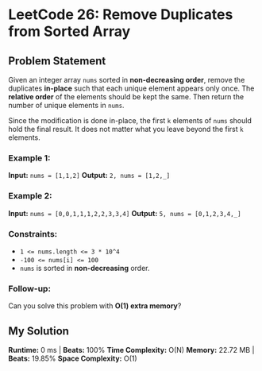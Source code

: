# LeetCode 26: Remove Duplicates from Sorted Array

## Problem Statement

Given an integer array `nums` sorted in **non-decreasing order**, remove the duplicates **in-place** such that each unique element appears only once. The **relative order** of the elements should be kept the same. Then return the number of unique elements in `nums`.

Since the modification is done in-place, the first `k` elements of `nums` should hold the final result. It does not matter what you leave beyond the first `k` elements.

### Example 1:
**Input:** `nums = [1,1,2]`
**Output:** `2, nums = [1,2,_]`

### Example 2:
**Input:** `nums = [0,0,1,1,1,2,2,3,3,4]`
**Output:** `5, nums = [0,1,2,3,4,_]`

### Constraints:
- `1 <= nums.length <= 3 * 10^4`
- `-100 <= nums[i] <= 100`
- `nums` is sorted in **non-decreasing** order.

### Follow-up:
Can you solve this problem with **O(1) extra memory**?

## My Solution
**Runtime:** 0 ms | **Beats:** 100%
**Time Complexity:** O(N)
**Memory:** 22.72 MB | **Beats:** 19.85%
**Space Complexity:** O(1)